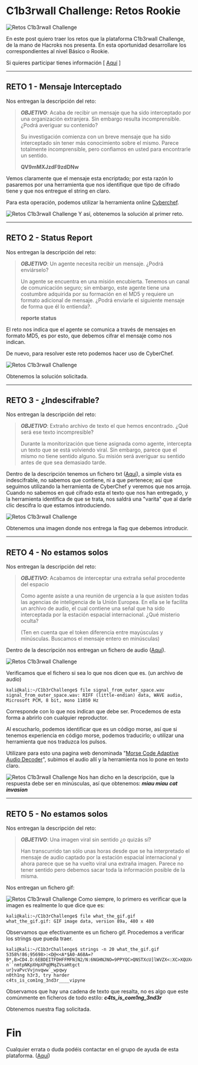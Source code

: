 # C1b3rwall Challenge: Retos Rookie

![Retos C1b3rwall Challenge](https://ch4m17ux.github.io/img/posts/c1berwall-challenge-rookie/rookie-1.png)

En este post quiero traer los retos que la plataforma C1b3rwall Challenge, de la mano de Hacroks nos presenta.  En esta oportunidad desarrollare los correspondientes al nivel Básico o Rookie.

Si quieres participar tienes información [ [Aquí](https://c1b3rwall.hackrocks.com/) ]

---

## **RETO 1 - Mensaje Interceptado**

Nos entregan la descripción del reto:

> ***OBJETIVO***:
> Acaba de recibir un mensaje que ha sido interceptado por una organización extranjera. Sin embargo resulta incomprensible. ¿Podrá averiguar su contenido?
> 
> Su investigación comienza con un breve mensaje que ha sido interceptado sin tener más conocimiento sobre el mismo. Parece totalmente incomprensible, pero confiamos en usted para encontrarle un sentido.
>
>**QV9mMXJzdF9zdDNw**

Vemos claramente que el mensaje esta encriptado; por esta razón lo pasaremos por una herramienta que nos identifique que tipo de cifrado tiene y que nos entregue el string en claro.

Para esta operación, podemos utilizar la herramienta online [Cyberchef](https://gchq.github.io/CyberChef).

![Retos C1b3rwall Challenge](https://ch4m17ux.github.io/img/posts/c1berwall-challenge-rookie/rookie-2.png)
Y así, obtenemos la solución al primer reto.

---
## **RETO 2 - Status Report**

Nos entregan la descripción del reto:

> ***OBJETIVO***:
> Un agente necesita recibir un mensaje. ¿Podrá enviárselo?
> 
> Un agente se encuentra en una misión encubierta. Tenemos un canal de comunicación seguro; sin embargo, este agente tiene una costumbre adquirida por su formación en el MD5 y requiere un formato adicional de mensaje. ¿Podrá enviarle el siguiente mensaje de forma que él lo entienda?.
>
>****reporte status****

El reto nos indica que el agente se comunica a través de mensajes en formato MD5, es por esto, que debemos cifrar el mensaje como nos indican.

De nuevo, para resolver este reto podemos hacer uso de CyberChef.

![Retos C1b3rwall Challenge](https://ch4m17ux.github.io/img/posts/c1berwall-challenge-rookie/rookie-3.png)

Obtenemos la solución solicitada.

---
## **RETO 3 - ¿Indescifrable?**

Nos entregan la descripción del reto:

> ***OBJETIVO***:
> Extraño archivo de texto el que hemos encontrado. ¿Qué será ese texto incompresible?
> 
> Durante la monitorización que tiene asignada como agente, intercepta un texto que se está volviendo viral. Sin embargo, parece que el mismo no tiene sentido alguno. Su misión será averiguar su sentido antes de que sea demasiado tarde.

Dentro de la descripción tenemos un fichero txt ([Aquí](https://ch4m17ux.github.io/img/posts/c1berwall-challenge-rookie/indescifrable.txt)), a simple vista es indescifrable, no sabemos que contiene, ni a que pertenece; así que seguimos utilizando la herramienta de CyberChef y veremos que nos arroja.  Cuando no sabemos en qué cifrado esta el texto que nos han entregado, y la herramienta identifica de que se trata, nos saldrá una "varita" que al darle clic descifra lo que estamos introduciendo.

![Retos C1b3rwall Challenge](https://ch4m17ux.github.io/img/posts/c1berwall-challenge-rookie/rookie-4.png)

Obtenemos una imagen donde nos entrega la flag que debemos introducir.

---
## **RETO 4 - No estamos solos**

Nos entregan la descripción del reto:

> ***OBJETIVO***:
> Acabamos de interceptar una extraña señal procedente del espacio
> 
> Como agente asiste a una reunión de urgencia a la que asisten todas las agencias de inteligencia de la Unión Europea. En ella se le facilita un archivo de audio, el cual contiene una señal que ha sido interceptada por la estación espacial internacional. ¿Qué misterio oculta?
>
>(Ten en cuenta que el token diferencia entre mayúsculas y minúsculas. Buscamos el mensaje entero en minúsculas)

Dentro de la descripción nos entregan un fichero de audio ([Aquí](https://ch4m17ux.github.io/img/posts/c1berwall-challenge-rookie/audio-cat.wav)).

![Retos C1b3rwall Challenge](https://ch4m17ux.github.io/img/posts/c1berwall-challenge-rookie/rookie-5.png)

Verificamos que el fichero si sea lo que nos dicen que es. (un archivo de audio)

```console
kali@kali:~/C1b3rChallenge$ file signal_from_outer_space.wav 
signal_from_outer_space.wav: RIFF (little-endian) data, WAVE audio, Microsoft PCM, 8 bit, mono 11050 Hz
```

Corresponde con lo que nos indican que debe ser.  Procedemos de esta forma a abrirlo con cualquier reproductor.

Al escucharlo, podemos identificar que es un código morse, así que si tenemos experiencia en código morse, podemos traducirlo; o utilizar una herramienta que nos traduzca los pulsos.

Utilizare para esto una pagina web denominada "[Morse Code Adaptive Audio Decoder](https://morsecode.world/international/decoder/audio-decoder-adaptive.html)", subimos el audio allí y la herramienta nos lo pone en texto claro.

![Retos C1b3rwall Challenge](https://ch4m17ux.github.io/img/posts/c1berwall-challenge-rookie/rookie-6.png)
Nos han dicho en la descripción, que la respuesta debe ser en minúsculas, así que obtenemos: ***miau miau cat invasion***

---

## **RETO 5 - No estamos solos**

Nos entregan la descripción del reto:

> ***OBJETIVO***:
> Una imagen viral sin sentido ¿o quizás sí?
> 
> Han transcurrido tan sólo unas horas desde que se ha interpretado el mensaje de audio captado por la estación espacial internacional y ahora parece que se ha vuelto viral una extraña imagen. Parece no tener sentido pero debemos sacar toda la información posible de la misma.

Nos entregan un fichero gif:

![Retos C1b3rwall Challenge](https://ch4m17ux.github.io/img/posts/c1berwall-challenge-rookie/cat.gif)
Como siempre, lo primero es verificar que la imagen es realmente lo que dice que es:

```console
kali@kali:~/C1b3rChallenge$ file what_the_gif.gif 
what_the_gif.gif: GIF image data, version 89a, 480 x 480
```
Observamos que efectivamente es un fichero gif.  Procedemos a verificar los strings que pueda traer.

```console
kali@kali:~/C1b3rChallenge$ strings -n 20 what_the_gif.gif 
5358%!86;95698>:<D@<<A*$A0-A68A=?B*,B>CD4.D:6EBDEITFDHFFMFN]N2/N:6NGHNJNO=9PPYQC>QNSTXcU]lWVZX<:XC>XQUXcuYG9YLKZHG[L@]WY^\b`EB`LC`dqaQDaQQc]ceKGeQHfWPfZXfcfgVDhlwhp
n``nmtpNKpXHpXPq@MqZVsaHtgct
ur}vaPvcVvjnvqww`_wpqwy
n0th1ng h3r3, try harder
c4ts_is_com1ng_3nd3r____vipyne
```
Observamos que hay una cadena de texto que resalta, no es algo que este comúnmente en ficheros de todo estilo: ***c4ts_is_com1ng_3nd3r***

Obtenemos nuestra flag solicitada.

# Fin
Cualquier errata o duda podéis contactar en el grupo de ayuda de esta plataforma. ([Aquí](https://t.me/C1b3rWallAcademy))
